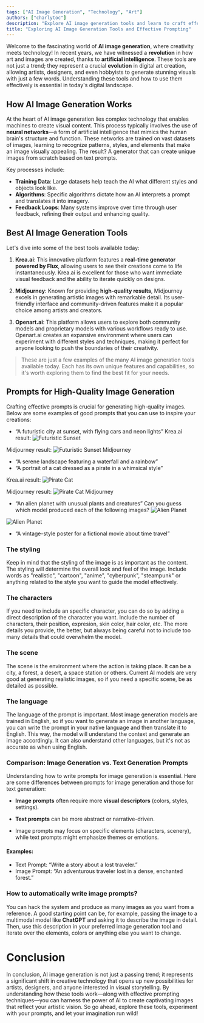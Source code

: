 ```yaml
---
tags: ["AI Image Generation", "Technology", "Art"]
authors: ["charlytoc"]
description: "Explore AI image generation tools and learn to craft effective prompts."
title: "Exploring AI Image Generation Tools and Effective Prompting"
---
```


Welcome to the fascinating world of **AI image generation**, where creativity meets technology! In recent years, we have witnessed a **revolution** in how art and images are created, thanks to **artificial intelligence**. These tools are not just a trend; they represent a crucial **evolution** in digital art creation, allowing artists, designers, and even hobbyists to generate stunning visuals with just a few words. Understanding these tools and how to use them effectively is essential in today's digital landscape.

## How AI Image Generation Works

At the heart of AI image generation lies complex technology that enables machines to create visual content. This process typically involves the use of **neural networks**—a form of artificial intelligence that mimics the human brain's structure and function. These networks are trained on vast datasets of images, learning to recognize patterns, styles, and elements that make an image visually appealing. The result? A generator that can create unique images from scratch based on text prompts.

Key processes include:

- **Training Data**: Large datasets help teach the AI what different styles and objects look like.
- **Algorithms**: Specific algorithms dictate how an AI interprets a prompt and translates it into imagery.
- **Feedback Loops**: Many systems improve over time through user feedback, refining their output and enhancing quality.

## Best AI Image Generation Tools

Let's dive into some of the best tools available today:

1. **Krea.ai**: This innovative platform features a **real-time generator powered by Flux**, allowing users to see their creations come to life instantaneously. Krea.ai is excellent for those who want immediate visual feedback and the ability to iterate quickly on designs.

2. **Midjourney**: Known for providing **high-quality results**, Midjourney excels in generating artistic images with remarkable detail. Its user-friendly interface and community-driven features make it a popular choice among artists and creators.

3. **Openart.ai**: This platform allows users to explore both community models and proprietary models with various workflows ready to use. Openart.ai creates an expansive environment where users can experiment with different styles and techniques, making it perfect for anyone looking to push the boundaries of their creativity.

> These are just a few examples of the many AI image generation tools available today. Each has its own unique features and capabilities, so it's worth exploring them to find the best fit for your needs.

## Prompts for High-Quality Image Generation

Crafting effective prompts is crucial for generating high-quality images. Below are some examples of good prompts that you can use to inspire your creations:

- “A futuristic city at sunset, with flying cars and neon lights”
Krea.ai result:
![Futuristic Sunset](https://raw.githubusercontent.com/breatheco-de/applied-ai-syllabus/main/assets/futuristic-sunset.png)

Midjourney result:
![Futuristic Sunset Midjourney](https://raw.githubusercontent.com/breatheco-de/applied-ai-syllabus/main/assets/futuristic-sunset-midjourney.webp)


- “A serene landscape featuring a waterfall and a rainbow”
- “A portrait of a cat dressed as a pirate in a whimsical style”

Krea.ai result:
![Pirate Cat](https://raw.githubusercontent.com/breatheco-de/applied-ai-syllabus/main/assets/pirate-cat.png)

Midjourney result:
![Pirate Cat Midjourney](https://raw.githubusercontent.com/breatheco-de/applied-ai-syllabus/main/assets/pirate-cat-midjourney.webp)

- “An alien planet with unusual plants and creatures”
Can you guess which model produced each of the following images?
![Alien Planet](https://raw.githubusercontent.com/breatheco-de/applied-ai-syllabus/main/assets/alient-planet-midjourney.webp)


![Alien Planet](https://raw.githubusercontent.com/breatheco-de/applied-ai-syllabus/main/assets/alien-planet-krea.png)

- “A vintage-style poster for a fictional movie about time travel”

### The styling
Keep in mind that the styling of the image is as important as the content. The styling will determine the overall look and feel of the image. Include words as "realistic", "cartoon", "anime", "cyberpunk", "steampunk" or anything related to the style you want to guide the model effectively.

### The characters
If you need to include an specific character, you can do so by adding a direct description of the character you want. Include the number of characters, their position, expresion, skin color, hair color, etc. The more details you provide, the better, but always being careful not to include too many details that could overwhelm the model.

### The scene
The scene is the environment where the action is taking place. It can be a city, a forest, a desert, a space station or others. Current AI models are very good at generating realistic images, so if you need a specific scene, be as detailed as possible.

### The language
The language of the prompt is important. Most image generation models are trained in English, so if you want to generate an image in another language, you can write the prompt in your native language and then translate it to English. This way, the model will understand the context and generate an image accordingly. It can also understand other languages, but it's not as accurate as when using English.

### Comparison: Image Generation vs. Text Generation Prompts

Understanding how to write prompts for image generation is essential. Here are some differences between prompts for image generation and those for text generation:

- **Image prompts** often require more **visual descriptors** (colors, styles, settings).
- **Text prompts** can be more abstract or narrative-driven.

- Image prompts may focus on specific elements (characters, scenery), while text prompts might emphasize themes or emotions.

#### Examples:
- Text Prompt: “Write a story about a lost traveler.”
- Image Prompt: “An adventurous traveler lost in a dense, enchanted forest.”

### How to automatically write image prompts?
You can hack the system and produce as many images as you want from a reference. A good starting point can be, for example, passing the image to a multimodal model like **ChatGPT** and asking it to describe the image in detail. Then, use this description in your preferred image generation tool and iterate over the elements, colors or anything else you want to change.


# Conclusion

In conclusion, AI image generation is not just a passing trend; it represents a significant shift in creative technology that opens up new possibilities for artists, designers, and anyone interested in visual storytelling. By understanding how these tools work—along with effective prompting techniques—you can harness the power of AI to create captivating images that reflect your artistic vision. So go ahead, explore these tools, experiment with your prompts, and let your imagination run wild!